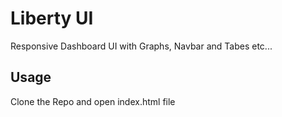 # Liberty UI
Responsive Dashboard UI with Graphs, Navbar and Tabes etc... 
## Usage
Clone the Repo and open index.html file
